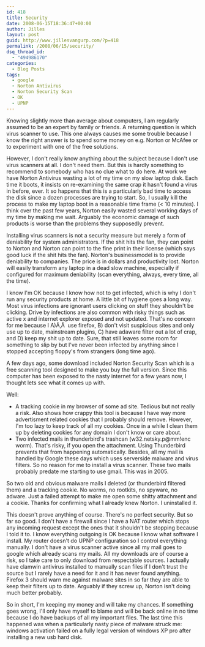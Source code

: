 ```yaml
---
id: 418
title: Security
date: 2008-06-15T18:36:47+00:00
author: Jilles
layout: post
guid: http://www.jillesvangurp.com/?p=418
permalink: /2008/06/15/security/
dsq_thread_id:
  - "494986170"
categories:
  - Blog Posts
tags:
  - google
  - Norton Antivirus
  - Norton Security Scan
  - OK
  - UPNP
---
```

Knowing slightly more than average about computers, I am regularly assumed to be an expert by family or friends. A returning question is which virus scanner to use. This one always causes me some trouble because I know the right answer is to spend some money on e.g. Norton or McAfee or to experiment with one of the free solutions.

However, I don't really know anything about the subject because I don't use virus scanners at all. I don't need them. But this is hardly something to recommend to somebody who has no clue what to do here. At work we have Norton Antivirus wasting a lot of my time on my slow laptop disk. Each time it boots, it insists on re-examining the same crap it hasn't found a virus in before, ever. It so happens that this is a particularly bad time to access the disk since a dozen processes are trying to start. So, I usually kill the process to make my laptop boot in a reasonable time frame (&lt; 10 minutes). I think over the past few years, Norton easily wasted several working days of my time by making me wait. Arguably the economic damage of such products is worse than the problems they supposedly prevent.

Installing virus scanners is not a security measure but merely a form of deniability for system administrators. If the shit hits the fan, they can point to Norton and Norton can point to the fine print in their license (which says good luck if the shit hits the fan). Norton's businessmodel is to provide deniability to companies. The price is in dollars and productivity lost. Norton will easily transform any laptop in a dead slow machine, especially if configured for maximum deniability (scan everything, always, every time, all the time).

I know I'm OK because I know how not to get infected, which is why I don't run any security products at home. A little bit of hygiene goes a long way. Most virus infections are ignorant users clicking on stuff they shouldn't be clicking. Drive by infections are also common with risky things such as active x and internet explorer exposed and not updated. That's no concern for me because I A)Ã‚Â  use firefox, B) don't visit suspicious sites and only use up to date, mainstream plugins, C) have adaware filter out a lot of crap, and D) keep my shit up to date. Sure, that still leaves some room for something to slip by but I've never been infected by anything since I stopped accepting floppy's from strangers (long time ago).

A few days ago, some download included Norton Security Scan which is a free scanning tool designed to make you buy the full version. Since this computer has been exposed to the nasty internet for a few years now, I thought lets see what it comes up with.

Well:

- A tracking cookie in my browser of some ad site. Tedious but not really a risk. Also shows how crappy this tool is because I have way more advertisment related cookies that I probably should remove. However, I'm too lazy to keep track of all my cookies. Once in a while I clean them up by deleting cookies for any domain I don't know or care about.
- Two infected mails in thunderbird's trashcan (w32.netsky.p@mm!enc worm). That's risky, if you open the attachment. Using Thunderbird prevents that from happening automatically. Besides, all my mail is handled by Google these days which uses serverside malware and virus filters. So no reason for me to install a virus scanner. These two mails probably predate me starting to use gmail. This was in 2005.

So two old and obvious malware mails I deleted (or thunderbird filtered them) and a tracking cookie. No worms, no rootkits, no spyware, no adware. Just a failed attempt to make me open some shitty attachment and a cookie. Thanks for confirming what I already knew Norton. I uninstalled it.

This doesn't prove anything of course. There's no perfect security. But so far so good. I don't have a firewall since I have a NAT router which stops any incoming request except the ones that it shouldn't be stopping because I told it to. I know everything outgoing is OK because I know what software I install. My router doesn't do UPNP configuration so I control everything manually. I don't have a virus scanner active since all my mail goes to google which already scans my mails. All my downloads are of course a risk, so I take care to only download from respectable sources. I actually have clamwin antivirus installed to manually scan files if I don't trust the source but I rarely have a need for it and it has never found anything. Firefox 3 should warn me against malware sites in so far they are able to keep their filters up to date. Arguably if they screw up, Norton isn't doing much better probably.

So in short, I'm keeping my money and will take my chances. If something goes wrong, I'll only have myself to blame and will be back online in no time because I do have backups of all my important files. The last time this happened was when a particularly nasty piece of malware struck me: windows activation failed on a fully legal version of windows XP pro after installing a new usb hard disk.